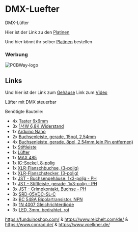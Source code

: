 # DMX-Luefter
DMX-Lüfter

Hier ist der Link zu den [Platinen](https://www.pcbway.com/project/shareproject/DMX_L_fter_f4af719a.html)

Und hier könnt ihr selber [Platinen](https://www.pcbway.com/) bestellen

### Werbung
![PCBWay-logo](https://github.com/Linu-Tec/DMX-Luefter/assets/70856050/cd569bcd-7534-4e6c-9756-b16b7ae4a71d)

## Links

Und hier ist der Link zum [Gehäuse](https://www.printables.com/de/model/921337-dmx-lufter-gehause)
Link zum [Video](https://youtu.be/aJyuWrmknHE)

Lüfter mit DMX steuerbar

Benötigte Bauteile:
- 4x [Taster 6x6mm](https://funduinoshop.com/bauelemente/taster-und-schalter/taster/taster-sortiment-10x20-stueck-6mm-basis)
- 3x [1/4W 6,8K Widerstand](https://www.reichelt.de/widerstand-kohleschicht-6-8-kohm-0207-250-mw-5--1-4w-6-8k-p1453.html)
- 1x [Arduino Nano](https://funduinoshop.com/elektronische-module/sonstige/mikrocontroller/funduino-nano-r3-ch340-chip-ungeloetet)
- 2x [Buchsenleiste, gerade, 15pol, 2,54mm](https://funduinoshop.com/bauelemente/steckverbinder/stift-und-buchsenleisten/buchsenleiste-1-x-15p-2.54mm-rastermass-11mm-pinlaenge)
- 4x [Buchsenleiste, gerade, 8pol, 2,54mm (ein Pin entfernen)](https://funduinoshop.com/bauelemente/steckverbinder/stift-und-buchsenleisten/buchsenleiste/header-pin-female-1-x-8p-2.54mm-1cm-pinlaenge)
- 1x [Stiftleiste](https://funduinoshop.com/bauelemente/steckverbinder/stift-und-buchsenleisten/40-pin-pinleiste-schwarz/2.54mm-raster-standard-im-bereich-arduino)
- 1x [Lüfter](https://dalap.at/products/bodenventilator-o-45-cm-chrom-x1687)
- 1x [MAX 485](https://www.reichelt.de/rs485-422-1-treiber-1-empfaenger-dip-8-max-485-cpa-p39599.html)
- 1x [IC-Sockel, 8-polig](https://www.reichelt.de/ic-sockel-8-polig-doppelter-federkontakt-gs-8-p8230.html?search=ic+sockel+8)
- 1x [XLR-Flanschbuchse, (3-polig)](https://www.reichelt.com/neutrik-xlr-flanschbuchse-3-polig-neutrik-nc-3fdl-p34532.html)
- 1x [XLR-Flanschstecker, (3-polig)](https://www.reichelt.com/neutrik-xlr-flanschstecker-3-polig-neutrik-nc-3mdl-p34537.html)
- 1x [JST - Buchsengehäuse, 1x3-polig - PH](https://www.reichelt.de/jst-buchsengehaeuse-1x3-polig-ph-jst-ph3p-bu-p185042.html)
- 1x [JST - Stiftleiste, gerade, 1x3-polig - PH](https://www.reichelt.de/jst-stiftleiste-gerade-1x3-polig-ph-jst-ph3p-st-p185050.html)
- 3x [JST - Crimpkontakt, Buchse - PH](https://www.reichelt.de/jst-crimpkontakt-buchse-ph-jst-ph-ckb-p185071.html)
- 3x [SRD-05VDC-SL-C](https://www.lcsc.com/product-detail/Power-Relays_Ningbo-Songle-Relay-SRD-05VDC-SL-C_C35449.html)
- 3x [BC 548A Bipolartransistor, NPN](https://www.reichelt.de/bipolartransistor-npn-30v-0-1a-0-5w-to-92-bc-548a-p5008.html)
- 3x [1N 4007 Gleichrichterdiode](https://www.reichelt.de/gleichrichterdiode-1000-v-1-a-do-41-1n-4007-p1729.html)
- 3x [LED, 3mm, bedrahtet, rot](https://www.reichelt.de/led-3mm-bedrahtet-rot-10-mcd-60--3004r4d-epa-p-p361586.html)

https://funduinoshop.com/ & https://www.reichelt.com/de/ & https://www.conrad.de/ & https://www.voelkner.de/
